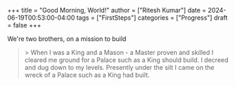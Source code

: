 +++
title = "Good Morning, World!"
author = ["Ritesh Kumar"]
date = 2024-06-19T00:53:00-04:00
tags = ["FirstSteps"]
categories = ["Progress"]
draft = false
+++

We're two brothers, on a mission to build 

> &gt; When I was a King and a Mason - a Master proven and skilled
> I cleared me ground for a Palace such as a King should build.
> I decreed and dug down to my levels. Presently under the silt
> I came on the wreck of a Palace such as a King had built.
